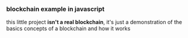 ### blockchain example in javascript

this little project **isn't a real blockchain**, it's just a demonstration of the basics concepts of a blockchain and how it works